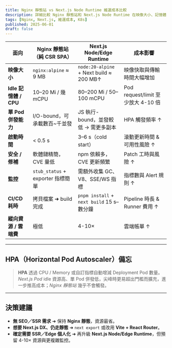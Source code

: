 ```yaml
---
title: Nginx 靜態站 vs Next.js Node Runtime 維運成本比較
description: 詳細比較 Nginx 靜態站和 Next.js Node Runtime 在映像大小、記憶體、CPU、監控等維運成本差異
tags: [Nginx, Next.js, 維運成本, K8s]
published: 2025-06-01
draft: false
---
```


| 面向 | Nginx 靜態站（純 CSR SPA） | Next.js Node/Edge Runtime | 成本影響 |
| --- | --- | --- | --- |
| **映像大小** | `nginx:alpine` ≈ 9 MB | `node:20-alpine` + Next build ≈ 200 MB↑ | 映像快取與傳輸時間大幅增加 |
| **Idle 記憶體 / CPU** | 10–20 Mi / 幾 mCPU | 80–200 Mi / 50–100 mCPU | Pod request/limit 至少放大 4-10 倍 |
| **單 Pod 併發能力** | I/O-bound，可承載數百~千並發 | JS 執行-bound，並發較低 → 需更多副本 | HPA 觸發頻率 ↑ |
| **啟動時間** | < 0.5 s | 3–6 s（cold start） | 滾動更新時間 & 可用性風險 ↑ |
| **安全 / 修補** | 軟體鏈精簡，CVE 量低 | npm 依賴多，CVE 更新頻繁 | Patch 工時與風險 ↑ |
| **監控** | `stub_status` + exporter 指標簡單 | 需額外收集 GC、V8、SSE/WS 指標 | 指標數與 Alert 規則 ↑ |
| **CI/CD 耗時** | 拷貝檔案 ➜ build 完成 | `pnpm install` + `next build` 15 s–數分鐘 | Pipeline 時長 & Runner 費用 ↑ |
| **縱向資源 / 雲端費** | 極低 | 4-10× | 雲端帳單 ↑ |

---

## HPA（Horizontal Pod Autoscaler）備忘

> **HPA** 透過 CPU / Memory 或自訂指標自動增減 Deployment Pod 數量。  
> *Next.js Pod* idle 資源高、單 Pod 併發低，尖峰時更易超出門檻而擴充，進一步推高成本；*Nginx 靜態站* 幾乎不會觸發。

---

## 決策建議

* **無 SEO／SSR 需求** ➜ 保持 **Nginx 靜態**，資源最省。  
* **想要 Next.js DX、仍走靜態** ➜ `next export` 或改用 **Vite + React Router**。  
* **確定需要 SSR／Edge 個人化** ➜ 再升級 **Next.js Node/Edge Runtime**，但預留 4-10× 資源與更複雜監控。